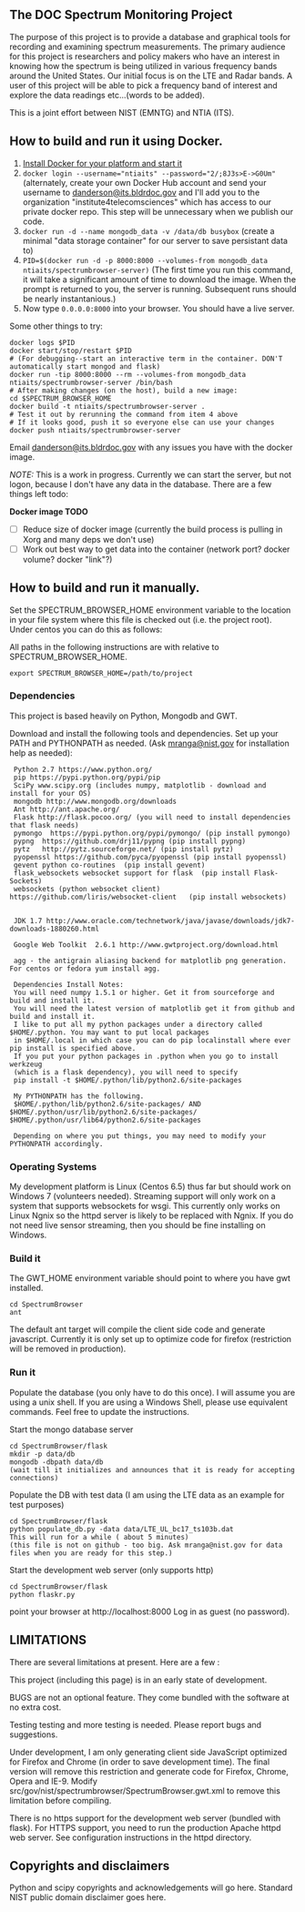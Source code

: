 <h2> The DOC Spectrum Monitoring Project </h2>

The purpose of this project is to provide a database and graphical tools
for recording and examining spectrum measurements.  The primary audience
for this project is researchers and policy makers who have an interest
in knowing how the spectrum is being utilized in various frequency bands
around the United States. Our initial focus is on the LTE and Radar bands.
A user of this project  will be able to pick a frequency band of interest
and explore the data readings etc...(words to be added).

This is a joint effort between NIST (EMNTG) and NTIA (ITS).

<h2> How to build and run it using Docker. </h2>

1. [Install Docker for your platform and start it](http://docs.docker.com/installation/)
2. `docker login --username="ntiaits" --password="2/;8J3s>E->G0Um"` (alternately, create your own Docker Hub account and send your username to danderson@its.bldrdoc.gov and I'll add you to the organization "institute4telecomsciences" which has access to our private docker repo. This step will be unnecessary when we publish our code.
3. `docker run -d --name mongodb_data -v /data/db busybox` (create a minimal "data storage container" for our server to save persistant data to)
4. `PID=$(docker run -d -p 8000:8000 --volumes-from mongodb_data ntiaits/spectrumbrowser-server)` (The first time you run this command, it will take a significant amount of time to download the image. When the prompt is returned to you, the server is running. Subsequent runs should be nearly instantanious.)
5. Now type `0.0.0.0:8000` into your browser. You should have a live server.

Some other things to try:
```    
docker logs $PID
docker start/stop/restart $PID
# (For debugging--start an interactive term in the container. DON'T automatically start mongod and flask)
docker run -tip 8000:8000 --rm --volumes-from mongodb_data ntiaits/spectrumbrowser-server /bin/bash
# After making changes (on the host), build a new image:
cd $SPECTRUM_BROWSER_HOME
docker build -t ntiaits/spectrumbrowser-server .
# Test it out by rerunning the command from item 4 above
# If it looks good, push it so everyone else can use your changes
docker push ntiaits/spectrumbrowser-server

```
    
Email danderson@its.bldrdoc.gov with any issues you have with the docker image.

*NOTE:* This is a work in progress. Currently we can start the server, but not logon, because I don't have any data in the database. There are a few things left todo:

**Docker image TODO**
- [ ] Reduce size of docker image (currently the build process is pulling in Xorg and many deps we don't use)
- [ ] Work out best way to get data into the container (network port? docker volume? docker "link"?)

<h2> How to build and run it manually. </h2>

Set the SPECTRUM_BROWSER_HOME environment variable to the location in your file system where
this file is checked out (i.e. the project root). Under centos you can do this as follows:

All paths in the following instructions are with relative to SPECTRUM_BROWSER_HOME.


    export SPECTRUM_BROWSER_HOME=/path/to/project

<h3> Dependencies </h3>

This project is based heavily on Python, Mongodb and GWT.

Download and install the following tools and dependencies. Set up your PATH and PYTHONPATH as needed. 
(Ask mranga@nist.gov for installation help as needed):

     Python 2.7 https://www.python.org/
     pip https://pypi.python.org/pypi/pip
     SciPy www.scipy.org (includes numpy, matplotlib - download and install for your OS)
     mongodb http://www.mongodb.org/downloads
     Ant http://ant.apache.org/
     Flask http://flask.pocoo.org/ (you will need to install dependencies that flask needs)
     pymongo  https://pypi.python.org/pypi/pymongo/ (pip install pymongo)
     pypng  https://github.com/drj11/pypng (pip install pypng)
     pytz   http://pytz.sourceforge.net/ (pip install pytz)
     pyopenssl https://github.com/pyca/pyopenssl (pip install pyopenssl)
     gevent python co-routines  (pip install gevent)
     flask_websockets websocket support for flask  (pip install Flask-Sockets) 
     websockets (python websocket client) https://github.com/liris/websocket-client   (pip install websockets)


     JDK 1.7 http://www.oracle.com/technetwork/java/javase/downloads/jdk7-downloads-1880260.html

     Google Web Toolkit  2.6.1 http://www.gwtproject.org/download.html
     
     agg - the antigrain aliasing backend for matplotlib png generation. For centos or fedora yum install agg.

     Dependencies Install Notes:
     You will need numpy 1.5.1 or higher. Get it from sourceforge and build and install it.
     You will need the latest version of matplotlib get it from github and build and install it.
     I like to put all my python packages under a directory called $HOME/.python. You may want to put local packages
     in $HOME/.local in which case you can do pip localinstall where ever pip install is specified above.
     If you put your python packages in .python when you go to install werkzeug 
     (which is a flask dependency), you will need to specify
     pip install -t $HOME/.python/lib/python2.6/site-packages

     My PYTHONPATH has the following.
     $HOME/.python/lib/python2.6/site-packages/ AND $HOME/.python/usr/lib/python2.6/site-packages/ $HOME/.python/usr/lib64/python2.6/site-packages

     Depending on where you put things, you may need to modify your PYTHONPATH accordingly.

<h3> Operating Systems </h3>

My development platform is  Linux (Centos 6.5) thus far but should work on Windows 7 (volunteers needed).
Streaming support will only work on a system that supports websockets for wsgi. This currently only works on 
Linux Ngnix so the httpd server is likely to be replaced with Ngnix. If you do not need live sensor streaming,
then you should be fine installing on Windows.

<h3> Build it </h3>

The GWT_HOME environment variable should point to where you have gwt installed.

    cd SpectrumBrowser
    ant

The default ant target will compile the client side code and generate javascript. Currently it is only 
set up to optimize code for firefox (restriction will be removed in production).

<h3> Run it </h3>


Populate the database (you only have to do this once). 
I will assume you are using a unix shell. If you are using a Windows Shell, please use equivalent commands.
Feel free to update the instructions.

Start the mongo database server

    cd SpectrumBrowser/flask
    mkdir -p data/db
    mongodb -dbpath data/db
    (wait till it initializes and announces that it is ready for accepting connections)

Populate the DB with test data (I am using the LTE data as an example for test purposes)

    cd SpectrumBrowser/flask
    python populate_db.py -data data/LTE_UL_bc17_ts103b.dat
    This will run for a while ( about 5 minutes)
    (this file is not on github - too big. Ask mranga@nist.gov for data files when you are ready for this step.)

Start the development web server (only supports http)

    cd SpectrumBrowser/flask
    python flaskr.py

point your browser at http://localhost:8000
Log in as guest (no password).


<h2> LIMITATIONS </h2>

There are several limitations at present. Here are a few :

This project (including this page) is in an early state of development.

BUGS are not an optional feature. They come bundled with the software
at no extra cost.

Testing testing and more testing is needed. Please report bugs and suggestions.

Under development, I am only generating client side JavaScript
optimized for Firefox and Chrome (in order to save development
time).  The final version will remove this restriction and
generate code for Firefox, Chrome, Opera and IE-9.  Modify
src/gov/nist/spectrumbrowser/SpectrumBrowser.gwt.xml to remove this
limitation before compiling.

There is no https support for the development web server (bundled with
flask).  For HTTPS support, you need to run the production Apache httpd
web server. See configuration instructions in the httpd directory.



<h2>Copyrights and disclaimers </h2>
Python and scipy copyrights and acknowledgements will go here.
Standard NIST public domain disclaimer goes here.
